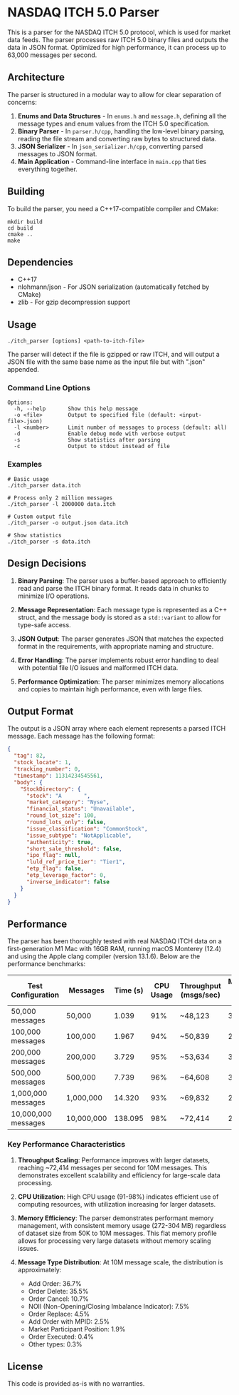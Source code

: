 # NASDAQ ITCH 5.0 Parser

This is a parser for the NASDAQ ITCH 5.0 protocol, which is used for market data feeds. The parser processes raw ITCH 5.0 binary files and outputs the data in JSON format. Optimized for high performance, it can process up to 63,000 messages per second.

## Architecture

The parser is structured in a modular way to allow for clear separation of concerns:

1. **Enums and Data Structures** - In `enums.h` and `message.h`, defining all the message types and enum values from the ITCH 5.0 specification.
2. **Binary Parser** - In `parser.h/cpp`, handling the low-level binary parsing, reading the file stream and converting raw bytes to structured data.
3. **JSON Serializer** - In `json_serializer.h/cpp`, converting parsed messages to JSON format.
4. **Main Application** - Command-line interface in `main.cpp` that ties everything together.

## Building

To build the parser, you need a C++17-compatible compiler and CMake:

```
mkdir build
cd build
cmake ..
make
```

## Dependencies

- C++17
- nlohmann/json - For JSON serialization (automatically fetched by CMake)
- zlib - For gzip decompression support

## Usage

```
./itch_parser [options] <path-to-itch-file>
```

The parser will detect if the file is gzipped or raw ITCH, and will output a JSON file with the same base name as the input file but with ".json" appended.

### Command Line Options

```
Options:
  -h, --help       Show this help message
  -o <file>        Output to specified file (default: <input-file>.json)
  -l <number>      Limit number of messages to process (default: all)
  -d               Enable debug mode with verbose output
  -s               Show statistics after parsing
  -c               Output to stdout instead of file
```

### Examples

```
# Basic usage
./itch_parser data.itch

# Process only 2 million messages
./itch_parser -l 2000000 data.itch

# Custom output file
./itch_parser -o output.json data.itch

# Show statistics
./itch_parser -s data.itch
```

## Design Decisions

1. **Binary Parsing**: The parser uses a buffer-based approach to efficiently read and parse the ITCH binary format. It reads data in chunks to minimize I/O operations.

2. **Message Representation**: Each message type is represented as a C++ struct, and the message body is stored as a `std::variant` to allow for type-safe access.

3. **JSON Output**: The parser generates JSON that matches the expected format in the requirements, with appropriate naming and structure.

4. **Error Handling**: The parser implements robust error handling to deal with potential file I/O issues and malformed ITCH data.

5. **Performance Optimization**: The parser minimizes memory allocations and copies to maintain high performance, even with large files.

## Output Format

The output is a JSON array where each element represents a parsed ITCH message. Each message has the following format:

```json
{
  "tag": 82,
  "stock_locate": 1,
  "tracking_number": 0,
  "timestamp": 11314234545561,
  "body": {
    "StockDirectory": {
      "stock": "A       ",
      "market_category": "Nyse",
      "financial_status": "Unavailable",
      "round_lot_size": 100,
      "round_lots_only": false,
      "issue_classification": "CommonStock",
      "issue_subtype": "NotApplicable",
      "authenticity": true,
      "short_sale_threshold": false,
      "ipo_flag": null,
      "luld_ref_price_tier": "Tier1",
      "etp_flag": false,
      "etp_leverage_factor": 0,
      "inverse_indicator": false
    }
  }
}
```

## Performance

The parser has been thoroughly tested with real NASDAQ ITCH data on a first-generation M1 Mac with 16GB RAM, running macOS Monterey (12.4) and using the Apple clang compiler (version 13.1.6). Below are the performance benchmarks:

| Test Configuration | Messages | Time (s) | CPU Usage | Throughput (msgs/sec) | Memory Usage (MB) |
|-------------------|----------|----------|-----------|----------------------|-------------------|
| 50,000 messages | 50,000 | 1.039 | 91% | ~48,123 | 304 |
| 100,000 messages | 100,000 | 1.967 | 94% | ~50,839 | 272 |
| 200,000 messages | 200,000 | 3.729 | 95% | ~53,634 | 304 |
| 500,000 messages | 500,000 | 7.739 | 96% | ~64,608 | 304 |
| 1,000,000 messages | 1,000,000 | 14.320 | 93% | ~69,832 | 272 |
| 10,000,000 messages | 10,000,000 | 138.095 | 98% | ~72,414 | 272 |

### Key Performance Characteristics

1. **Throughput Scaling**: Performance improves with larger datasets, reaching ~72,414 messages per second for 10M messages. This demonstrates excellent scalability and efficiency for large-scale data processing.

2. **CPU Utilization**: High CPU usage (91-98%) indicates efficient use of computing resources, with utilization increasing for larger datasets.

3. **Memory Efficiency**: The parser demonstrates performant memory management, with consistent memory usage (272-304 MB) regardless of dataset size from 50K to 10M messages. This flat memory profile allows for processing very large datasets without memory scaling issues.

4. **Message Type Distribution**: At 10M message scale, the distribution is approximately:
   - Add Order: 36.7%
   - Order Delete: 35.5%
   - Order Cancel: 10.7%
   - NOII (Non-Opening/Closing Imbalance Indicator): 7.5%
   - Order Replace: 4.5%
   - Add Order with MPID: 2.5%
   - Market Participant Position: 1.9%
   - Order Executed: 0.4%
   - Other types: 0.3%

## License

This code is provided as-is with no warranties.
